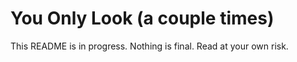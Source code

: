 # You Only Look (a couple times)

This README is in progress. Nothing is final. Read at your own risk.
